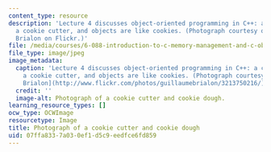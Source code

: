 ```yaml
---
content_type: resource
description: 'Lecture 4 discusses object-oriented programming in C++: a class is like
  a cookie cutter, and objects are like cookies. (Photograph courtesy of Guillaume
  Brialon on Flickr.)'
file: /media/courses/6-088-introduction-to-c-memory-management-and-c-object-oriented-programming-january-iap-2010/07ffa8337a030ef1d5c9eedfce6fd859_6-088iap10.jpg
file_type: image/jpeg
image_metadata:
  caption: 'Lecture 4 discusses object-oriented programming in C++: a class is like
    a cookie cutter, and objects are like cookies. (Photograph courtesy of [Guillaume
    Brialon](http://www.flickr.com/photos/guillaumebrialon/3213750216/) on Flickr.)'
  credit: ''
  image-alt: Photograph of a cookie cutter and cookie dough.
learning_resource_types: []
ocw_type: OCWImage
resourcetype: Image
title: Photograph of a cookie cutter and cookie dough
uid: 07ffa833-7a03-0ef1-d5c9-eedfce6fd859
---
```

